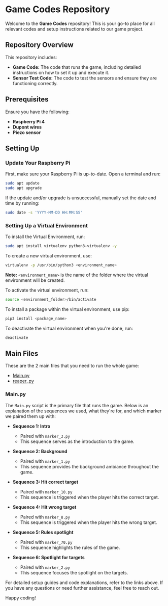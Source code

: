 # Game Codes Repository

Welcome to the **Game Codes** repository! This is your go-to place for all relevant codes and setup instructions related to our game project.

## Repository Overview

This repository includes:

- **Game Code:** The code that runs the game, including detailed instructions on how to set it up and execute it.
- **Sensor Test Code:** The code to test the sensors and ensure they are functioning correctly.

## Prerequisites

Ensure you have the following:

- **Raspberry Pi 4**
- **Dupont wires**
- **Piezo sensor**

## Setting Up

### Update Your Raspberry Pi

First, make sure your Raspberry Pi is up-to-date. Open a terminal and run:

```sh
sudo apt update
sudo apt upgrade
```

If the update and/or upgrade is unsuccessful, manually set the date and time by running:

```sh
sudo date -s 'YYYY-MM-DD HH:MM:SS'
```

### Setting Up a Virtual Environment

To install the Virtual Environment, run:

```sh
sudo apt install virtualenv python3-virtualenv -y
```

To create a new virtual environment, use:

```sh
virtualenv -p /usr/bin/python3 <environment_name>
```

**Note:** `<environment_name>` is the name of the folder where the virtual environment will be created.

To activate the virtual environment, run:

```sh
source <environment_folder>/bin/activate
```

To install a package within the virtual environment, use pip:

```sh
pip3 install <package_name>
```

To deactivate the virtual environment when you're done, run:

```sh
deactivate
```

## Main Files

These are the 2 main files that you need to run the whole game:

- [Main.py](./Main.py)
- [reaper_py](./reaper_py)

### Main.py

The `Main.py` script is the primary file that runs the game. Below is an explanation of the sequences we used, what they're for, and which marker we paired them up with:

- **Sequence 1: Intro**
  - Paired with `marker_3.py`
  - This sequence serves as the introduction to the game.

- **Sequence 2: Background**
  - Paired with `marker_1.py`
  - This sequence provides the background ambiance throughout the game.

- **Sequence 3: Hit correct target**
  - Paired with `marker_10.py`
  - This sequence is triggered when the player hits the correct target.

- **Sequence 4: Hit wrong target**
  - Paired with `marker_8.py`
  - This sequence is triggered when the player hits the wrong target.

- **Sequence 5: Rules spotlight**
  - Paired with `marker_70.py`
  - This sequence highlights the rules of the game.

- **Sequence 6: Spotlight for targets**
  - Paired with `marker_2.py`
  - This sequence focuses the spotlight on the targets.

For detailed setup guides and code explanations, refer to the links above. If you have any questions or need further assistance, feel free to reach out.

Happy coding!
